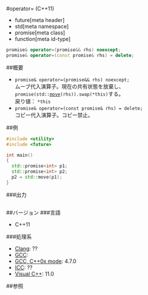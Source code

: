 #operator= (C++11)
* future[meta header]
* std[meta namespace]
* promise[meta class]
* function[meta id-type]

```cpp
promise& operator=(promise&& rhs) noexcept;
promise& operator=(const promise& rhs) = delete;
```

##概要
- `promise& operator=(promise&& rhs) noexcept;`<br/>ムーブ代入演算子。現在の共有状態を放棄し、`promise(std::`[`move`](/reference/utility/move.md)`(rhs)).swap(*this)`する。<br/>戻り値： `*this`
- `promise& operator=(const promise& rhs) = delete;`<br/>コピー代入演算子。コピー禁止。

##例
```cpp
#include <utility>
#include <future>

int main()
{
  std::promise<int> p1;
  std::promise<int> p2;
  p2 = std::move(p1);
}
```

###出力
```
```

##バージョン
###言語
- C++11

###処理系
- [Clang](/implementation.md#clang): ??
- [GCC](/implementation.md#gcc): 
- [GCC, C++0x mode](/implementation.md#gcc): 4.7.0
- [ICC](/implementation.md#icc): ??
- [Visual C++](/implementation.md#visual_cpp): 11.0


##参照


